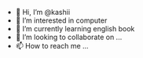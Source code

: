 - 👋 Hi, I’m @kashii 
- 👀 I’m interested in computer
- 🌱 I’m currently learning english book
- 💞️ I’m looking to collaborate on ...
- 📫 How to reach me ...

<!---
kashuumblshop/kashuumblshop is a ✨ special ✨ repository because its `README.md` (this file) appears on your GitHub profile.
You can click the Preview link to take a look at your changes.
--->
